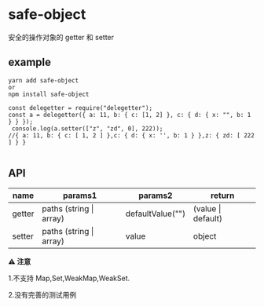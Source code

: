 # safe-object

安全的操作对象的 getter 和 setter

## example

```
yarn add safe-object
or
npm install safe-object

const delegetter = require("delegetter");
const a = delegetter({ a: 11, b: { c: [1, 2] }, c: { d: { x: "", b: 1 } } });
 console.log(a.setter(["z", "zd", 0], 222));
//{ a: 11, b: { c: [ 1, 2 ] },c: { d: { x: '', b: 1 } },z: { zd: [ 222 ] } }


```

## API

| name   | params1                 | params2          | return             |
| ------ | ----------------------- | ---------------- | ------------------ |
| getter | paths (string \| array) | defaultValue("") | (value \| default) |
| setter | paths (string \| array) | value            | object             |

**⚠ 注意 ️**

1.不支持 Map,Set,WeakMap,WeakSet.

2.没有完善的测试用例
